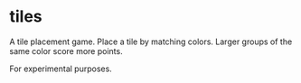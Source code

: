 # tiles

A tile placement game. Place a tile by matching colors. Larger groups of the same color score more points.

For experimental purposes.